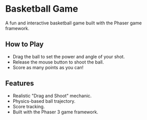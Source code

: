# Basketball Game

A fun and interactive basketball game built with the Phaser game framework.

## How to Play

- Drag the ball to set the power and angle of your shot.
- Release the mouse button to shoot the ball.
- Score as many points as you can!

## Features

- Realistic "Drag and Shoot" mechanic.
- Physics-based ball trajectory.
- Score tracking.
- Built with the Phaser 3 game framework.